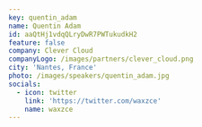 ```yaml
---
key: quentin_adam
name: Quentin Adam
id: aaQtHj1vdqQLryDwR7PWTukudkH2
feature: false
company: Clever Cloud
companyLogo: /images/partners/clever_cloud.png
city: 'Nantes, France'
photo: /images/speakers/quentin_adam.jpg
socials:
  - icon: twitter
    link: 'https://twitter.com/waxzce'
    name: waxzce
---
```

